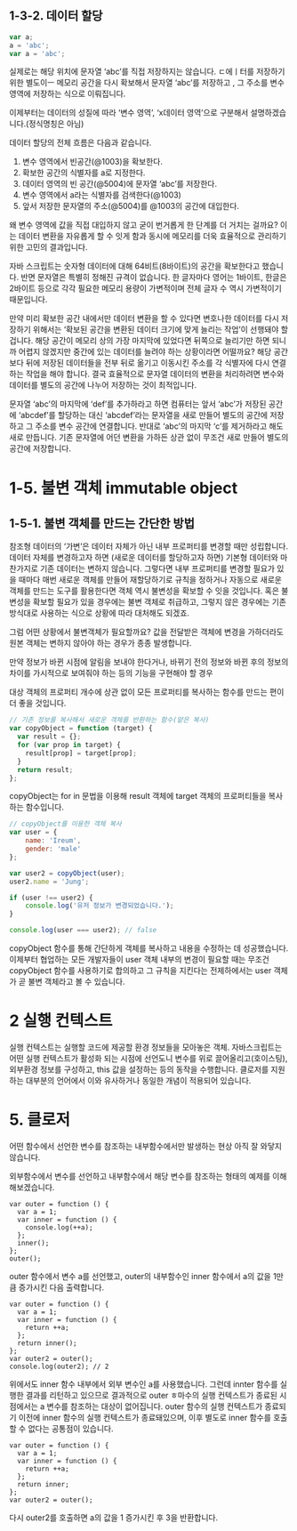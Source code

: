## 1-3-2. 데이터 할당

```jsx
var a;
a = 'abc';
var a = 'abc';
```

실제로는 해당 위치에 문자열 ‘abc’를 직접 저장하지는 않습니다. ㄷ에ㅣ터를 저장하기 위한 별도이ㅡ 메모리 공간을 다시 확보해서 문자열 ‘abc’를 저장하고 , 그 주소를 변수 영역에 저장하는 식으로 이뤄집니다. 

이제부터는 데이터의 성질에 따라 ‘변수 영역’, ‘x데이터 영역’으로 구분해서 설명하겠습니다.(정식명칭은 아님)

데이터 할당의 전체 흐름은 다음과 같습니다. 

<aside>

1. 변수 영역에서 빈공간(@1003)을 확보한다.
2. 확보한 공간의 식별자를 a로 지정한다.
3. 데이터 영역의 빈 공간(@5004)에 문자열 ‘abc’를 저장한다.
4. 변수 영역에서 a라는 식별자를 검색한다(@1003)
5. 앞서 저장한 문자열의 주소(@5004)를 @1003의 공간에 대입한다.
</aside>

왜 변수 영역에 값을 직접 대입하지 않고 굳이 번거롭게 한 단계를 더 거치는 걸까요? 이는 데이터 변환을 자유롭게 할 수 잇게 함과 동시에 메모리를 더욱 효율적으로 관리하기 위한 고민의 결과입니다. 

자바 스크립트는 숫자형 데이터에 대해 64비트(8바이트)의 공간을 확보한다고 했습니다. 반면 문자열은 특별히 정해진 규격이 없습니다. 한 글자마다 영어는 1바이트, 한글은 2바이트 등으로 각각 필요한 메모리 용량이 가변적이며 전체 글자 수 역시 가변적이기 때문입니다.

만약 미리 확보한 공간 내에서만 데이터 변환을 할 수 있다면 변호나한 데이터를 다시 저장하기 위해서는 ‘확보된 공간을 변환된 데이터 크기에 맞게 늘리는 작업’이 선행돼야 할 겁니다. 해당 공간이 메모리 상의 가장 마지막에 있었다면 뒤쪽으로 늘리기만 하면 되니까 어렵지 않겠지만 중간에 있는 데이터를 늘려야 하는 상황이라면 어떨까요? 해당 공간보다 뒤에 저장된 데이터들을 전부 뒤로 옮기고 이동시킨 주소를 각 식별자에 다시 연결하는 작업을 해야 합니다. 결국 효율적으로 문자열 데이터의 변환을 처리하려면 변수와 데이터를 별도의 공간에 나누어 저장하는 것이 최적입니다.

문자열 ‘abc’의 마지막에 ‘def’를 추가하라고 하면 컴퓨터는 앞서 ‘abc’가 저장된 공간에 ‘abcdef’를 할당하는 대신 ‘abcdef’라는 문자열을 새로 만들어 별도의 공간에 저장하고 그 주소를 변수 공간에 연결합니다. 반대로 ‘abc’의 마지막 ‘c’를 제거하라고 해도 새로 만듭니다. 기존 문자열에 어던 변환을 가하든 상관 없이 무조건 새로 만들어 별도의 공간에 저장합니다.

# 1-5. 불변 객체 immutable object

## 1-5-1. 불변 객체를 만드는 간단한 방법

참조형 데이터의 ‘가변’은 데이터 자체가 아닌 내부 프로퍼티를 변경할 때만 성립합니다. 데이터 자체를 변경하고자 하면 (새로운 데이터를 할당하고자 하면) 기본형 데이터와 마찬가지로 기존 데이터는 변하지 않습니다. 그렇다면 내부 프로퍼티를 변경할 필요가 있을 때마다 매번 새로운 객체를 만들어 재할당하기로 규칙을 정하거나 자동으로 새로운 객체를 만드는 도구를 활용한다면 객체 역시 불변성을 확보할 수 잇을 것입니다. 혹은 불변성을 확보할 필요가 있을 경우에는 불변 객체로 취급하고, 그렇지 않은 경우에는 기존 방식대로 사용하는 식으로 상황에 따라 대처해도 되겠죠. 

그럼 어떤 상황에서 불변객체가 필요할까요? 값을 전달받은 객체에 변경을 가하더라도 원본 객체는 변하지 않아야 하는 경우가 종종 발생합니다. 

만약 정보가 바뀐 시점에 알림을 보내야 한다거나, 바뀌기 전의 정보와 바뀐 후의 정보의 차이를 가시적으로 보여줘야 하는 등의 기능을 구현해야 할 경우

대상 객체의 프로퍼티 개수에 상관 없이 모든 프로퍼티를 복사하는 함수를 만드는 편이 더 좋을 것입니다. 

```jsx
// 기존 정보를 복사해서 새로운 객체를 반환하는 함수(얕은 복사)
var copyObject = function (target) {
  var result = {};
  for (var prop in target) {
    result[prop] = target[prop];
  }
  return result;
};
```

copyObject는 for in 문법을 이용해 result 객체에 target 객체의 프로퍼티들을 복사하는 함수입니다. 

```jsx
// copyObject를 이용한 객체 복사
var user = {
	name: 'Ireum',
	gender: 'male'
};

var user2 = copyObject(user);
user2.name = 'Jung';

if (user !== user2) {
	console.log('유저 정보가 변경되었습니다.');
}

console.log(user === user2); // false
```

copyObject 함수를 통해 간단하게 객체를 복사하고 내용을 수정하는 데 성공했습니다. 이제부터 협업하는 모든 개발자들이 user 객체 내부의 변경이 필요할 때는 무조건 copyObject 함수를 사용하기로 합의하고 그 규칙을 지킨다는 전제하에서는 user 객체가 곧 불변 객체라고 볼 수 있습니다.

# 2 실행 컨텍스트
실행 컨텍스트는 실행할 코드에 제공할 환경 정보들을 모아놓은 객체. 자바스크립트는 어떤 실행 컨텍스트가 활성화 되는 시점에 선언도니 변수를 위로 
끌어올리고(호이스팅), 외부환경 정보를 구성하고, this 값을 설정하는 등의 동작을 수행합니다. 클로저를 지원하는 대부분의 언어에서 이와 유사하거나 동일한 개념이 적용되어 있습니다. 



# 5. 클로저
어떤 함수에서 선언한 변수를 참조하는 내부함수에서만 발생하는 현상
아직 잘 와닿지 않습니다.

외부함수에서 변수를 선언하고 내부함수에서 해당 변수를 참조하는 형태의 예제를 이해해보겠습니다.
```
var outer = function () {
  var a = 1;
  var inner = function () {
    console.log(++a);
  };
  inner();
};
outer();
```
outer 함수에서 변수 a를 선언했고, outer의 내부함수인 inner 함수에서 a의 값을 1만큼 증가시킨 다음 출력합니다.

```
var outer = function () {
  var a = 1;
  var inner = function () {
    return ++a;
  };
  return inner();
};
var outer2 = outer();
console.log(outer2); // 2
```
위에서도 inner 함수 내부에서 외부 변수인 a를 사용했습니다. 그런데 innter 함수를 실행한 결과를 리턴하고 있으므로 결과적으로 outer ㅎ마수의 실행 컨텍스트가 종료된 시점에서는 a 변수를 참조하는 대상이 없어집니다. 
outer 함수의 실행 컨텍스트가 종료되기 이전에 inner 함수의 실행 컨텍스트가 종료돼있으며, 이후 별도로 inner 함수를 호출할 수 없다는 공통점이 있습니다. 

```
var outer = function () {
  var a = 1;
  var inner = function () {
    return ++a;
  };
  return inner;
};
var outer2 = outer();
```
다시 outer2를 호출하면 a의 값을 1 증가시킨 후 3을 반환합니다. 